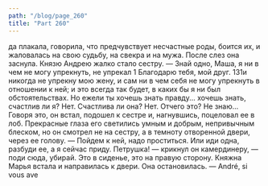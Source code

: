 ```yaml
---
path: "/blog/page_260"
title: "Part 260"
---
```


да плакала, говорила, что предчувствует несчастные роды, боится их, и жаловалась на свою судьбу, на свекра и на мужа. После слез она заснула. Князю Андрею жалко стало сестру.
— Знай одно, Маша, я ни в чем не могу упрекнуть, не упрекал 1 Благодарю тебя, мой друг.
131и никогда не упрекну мою жену, и сам ни в чем себя не могу упрекнуть в отношении к ней; и это всегда так будет, в каких бы я ни был обстоятельствах. Но ежели ты хочешь знать правду... хочешь знать, счастлив ли я? Нет. Счастлива ли она? Нет. Отчего это? Не знаю...
Говоря это, он встал, подошел к сестре и, нагнувшись, поцеловал ее в лоб. Прекрасные глаза его светились умным и добрым, непривычным блеском, но он смотрел не на сестру, а в темноту отворенной двери, через ее голову.
— Пойдем к ней, надо проститься. Или иди одна, разбуди ее, а я сейчас приду. Петрушка! — крикнул он камердинеру, — поди сюда, убирай. Это в сиденье, это на правую сторону.
Княжна Марья встала и направилась к двери. Она остановилась.
— André, si vous ave
